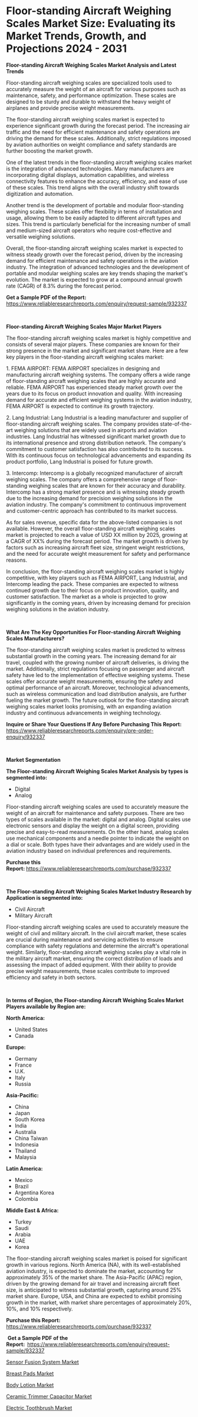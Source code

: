 <p><h1>Floor-standing Aircraft Weighing Scales Market Size: Evaluating its Market Trends, Growth, and Projections 2024 - 2031</h1></p><p><strong>Floor-standing Aircraft Weighing Scales Market Analysis and Latest Trends</strong></p>
<p><p>Floor-standing aircraft weighing scales are specialized tools used to accurately measure the weight of an aircraft for various purposes such as maintenance, safety, and performance optimization. These scales are designed to be sturdy and durable to withstand the heavy weight of airplanes and provide precise weight measurements.</p><p>The floor-standing aircraft weighing scales market is expected to experience significant growth during the forecast period. The increasing air traffic and the need for efficient maintenance and safety operations are driving the demand for these scales. Additionally, strict regulations imposed by aviation authorities on weight compliance and safety standards are further boosting the market growth.</p><p>One of the latest trends in the floor-standing aircraft weighing scales market is the integration of advanced technologies. Many manufacturers are incorporating digital displays, automation capabilities, and wireless connectivity features to enhance the accuracy, efficiency, and ease of use of these scales. This trend aligns with the overall industry shift towards digitization and automation.</p><p>Another trend is the development of portable and modular floor-standing weighing scales. These scales offer flexibility in terms of installation and usage, allowing them to be easily adapted to different aircraft types and sizes. This trend is particularly beneficial for the increasing number of small and medium-sized aircraft operators who require cost-effective and versatile weighing solutions.</p><p>Overall, the floor-standing aircraft weighing scales market is expected to witness steady growth over the forecast period, driven by the increasing demand for efficient maintenance and safety operations in the aviation industry. The integration of advanced technologies and the development of portable and modular weighing scales are key trends shaping the market's evolution. The market is expected to grow at a compound annual growth rate (CAGR) of 8.3% during the forecast period.</p></p>
<p><strong>Get a Sample PDF of the Report:&nbsp;</strong> <a href="https://www.reliableresearchreports.com/enquiry/request-sample/932337">https://www.reliableresearchreports.com/enquiry/request-sample/932337</a></p>
<p>&nbsp;</p>
<p><strong>Floor-standing Aircraft Weighing Scales Major Market Players</strong></p>
<p><p>The floor-standing aircraft weighing scales market is highly competitive and consists of several major players. These companies are known for their strong presence in the market and significant market share. Here are a few key players in the floor-standing aircraft weighing scales market:</p><p>1. FEMA AIRPORT: FEMA AIRPORT specializes in designing and manufacturing aircraft weighing systems. The company offers a wide range of floor-standing aircraft weighing scales that are highly accurate and reliable. FEMA AIRPORT has experienced steady market growth over the years due to its focus on product innovation and quality. With increasing demand for accurate and efficient weighing systems in the aviation industry, FEMA AIRPORT is expected to continue its growth trajectory.</p><p>2. Lang Industrial: Lang Industrial is a leading manufacturer and supplier of floor-standing aircraft weighing scales. The company provides state-of-the-art weighing solutions that are widely used in airports and aviation industries. Lang Industrial has witnessed significant market growth due to its international presence and strong distribution network. The company's commitment to customer satisfaction has also contributed to its success. With its continuous focus on technological advancements and expanding its product portfolio, Lang Industrial is poised for future growth.</p><p>3. Intercomp: Intercomp is a globally recognized manufacturer of aircraft weighing scales. The company offers a comprehensive range of floor-standing weighing scales that are known for their accuracy and durability. Intercomp has a strong market presence and is witnessing steady growth due to the increasing demand for precision weighing solutions in the aviation industry. The company's commitment to continuous improvement and customer-centric approach has contributed to its market success.</p><p>As for sales revenue, specific data for the above-listed companies is not available. However, the overall floor-standing aircraft weighing scales market is projected to reach a value of USD XX million by 2025, growing at a CAGR of XX% during the forecast period. The market growth is driven by factors such as increasing aircraft fleet size, stringent weight restrictions, and the need for accurate weight measurement for safety and performance reasons.</p><p>In conclusion, the floor-standing aircraft weighing scales market is highly competitive, with key players such as FEMA AIRPORT, Lang Industrial, and Intercomp leading the pack. These companies are expected to witness continued growth due to their focus on product innovation, quality, and customer satisfaction. The market as a whole is projected to grow significantly in the coming years, driven by increasing demand for precision weighing solutions in the aviation industry.</p></p>
<p>&nbsp;</p>
<p><strong>What Are The Key Opportunities For Floor-standing Aircraft Weighing Scales Manufacturers?</strong></p>
<p><p>The floor-standing aircraft weighing scales market is predicted to witness substantial growth in the coming years. The increasing demand for air travel, coupled with the growing number of aircraft deliveries, is driving the market. Additionally, strict regulations focusing on passenger and aircraft safety have led to the implementation of effective weighing systems. These scales offer accurate weight measurements, ensuring the safety and optimal performance of an aircraft. Moreover, technological advancements, such as wireless communication and load distribution analysis, are further fueling the market growth. The future outlook for the floor-standing aircraft weighing scales market looks promising, with an expanding aviation industry and continuous advancements in weighing technology.</p></p>
<p><strong>Inquire or Share Your Questions If Any Before Purchasing This Report:</strong> <a href="https://www.reliableresearchreports.com/enquiry/pre-order-enquiry/932337">https://www.reliableresearchreports.com/enquiry/pre-order-enquiry/932337</a></p>
<p>&nbsp;</p>
<p><strong>Market Segmentation</strong></p>
<p><strong>The Floor-standing Aircraft Weighing Scales Market Analysis by types is segmented into:</strong></p>
<p><ul><li>Digital</li><li>Analog</li></ul></p>
<p><p>Floor-standing aircraft weighing scales are used to accurately measure the weight of an aircraft for maintenance and safety purposes. There are two types of scales available in the market: digital and analog. Digital scales use electronic sensors and display the weight on a digital screen, providing precise and easy-to-read measurements. On the other hand, analog scales use mechanical components and a needle pointer to indicate the weight on a dial or scale. Both types have their advantages and are widely used in the aviation industry based on individual preferences and requirements.</p></p>
<p><strong>Purchase this Report:&nbsp;</strong><a href="https://www.reliableresearchreports.com/purchase/932337">https://www.reliableresearchreports.com/purchase/932337</a></p>
<p>&nbsp;</p>
<p><strong>The Floor-standing Aircraft Weighing Scales Market Industry Research by Application is segmented into:</strong></p>
<p><ul><li>Civil Aircraft</li><li>Military Aircraft</li></ul></p>
<p><p>Floor-standing aircraft weighing scales are used to accurately measure the weight of civil and military aircraft. In the civil aircraft market, these scales are crucial during maintenance and servicing activities to ensure compliance with safety regulations and determine the aircraft's operational weight. Similarly, floor-standing aircraft weighing scales play a vital role in the military aircraft market, ensuring the correct distribution of loads and assessing the impact of added equipment. With their ability to provide precise weight measurements, these scales contribute to improved efficiency and safety in both sectors.</p></p>
<p>&nbsp;</p>
<p><strong>In terms of Region, the Floor-standing Aircraft Weighing Scales Market Players available by Region are:</strong></p>
<p>
    <p> <strong> North America: </strong>
        <ul>
            <li>United States</li>
            <li>Canada</li>
        </ul>
        </p> 
    <p> <strong> Europe: </strong>
        <ul>
            <li>Germany</li>
            <li>France</li>
            <li>U.K.</li>
            <li>Italy</li>
            <li>Russia</li>
        </ul>
        </p> 
    <p> <strong> Asia-Pacific: </strong>
        <ul>
            <li>China</li>
            <li>Japan</li>
            <li>South Korea</li>
            <li>India</li>
            <li>Australia</li>
            <li>China Taiwan</li>
            <li>Indonesia</li>
            <li>Thailand</li>
            <li>Malaysia</li>
        </ul>
        </p> 
    <p> <strong> Latin America: </strong>
        <ul>
            <li>Mexico</li>
            <li>Brazil</li>
            <li>Argentina Korea</li>
            <li>Colombia</li>
        </ul>
        </p> 
    <p> <strong> Middle East & Africa: </strong>
        <ul>
            <li>Turkey</li>
            <li>Saudi</li>
            <li>Arabia</li>
            <li>UAE</li>
            <li>Korea</li>
        </ul>
    </p>
    </p>
<p><p>The floor-standing aircraft weighing scales market is poised for significant growth in various regions. North America (NA), with its well-established aviation industry, is expected to dominate the market, accounting for approximately 35% of the market share. The Asia-Pacific (APAC) region, driven by the growing demand for air travel and increasing aircraft fleet size, is anticipated to witness substantial growth, capturing around 25% market share. Europe, USA, and China are expected to exhibit promising growth in the market, with market share percentages of approximately 20%, 10%, and 10% respectively.</p></p>
<p><strong>Purchase this Report: </strong><a href="https://www.reliableresearchreports.com/purchase/932337">https://www.reliableresearchreports.com/purchase/932337</a></p>
<p>&nbsp;<strong>Get a Sample PDF of the Report:&nbsp;&nbsp;</strong><a href="https://www.reliableresearchreports.com/enquiry/request-sample/932337">https://www.reliableresearchreports.com/enquiry/request-sample/932337</a></p>
<p><strong></strong></p>
<p><p><a href="https://medium.com/@larryschmidt42/sensor-fusion-system-market-outlook-industry-overview-and-forecast-2024-to-2031-aea1199bc7da">Sensor Fusion System Market</a></p><p><a href="https://medium.com/@oliviastone00/breast-pads-market-furnishes-information-on-market-share-market-trends-and-market-growth-59a78460b8aa">Breast Pads Market</a></p><p><a href="https://medium.com/@oliviastone00/body-lotion-market-insight-market-trends-growth-forecasted-from-2024-to-2031-d71cfff5e845">Body Lotion Market</a></p><p><a href="https://medium.com/@haileeward2023/ceramic-trimmer-capacitor-market-furnishes-information-on-market-share-market-trends-and-market-577abad85e7d">Ceramic Trimmer Capacitor Market</a></p><p><a href="https://medium.com/@oliviastone00/electric-toothbrush-market-share-evolution-and-market-growth-trends-2024-2031-2b2dd25d8664">Electric Toothbrush Market</a></p></p>